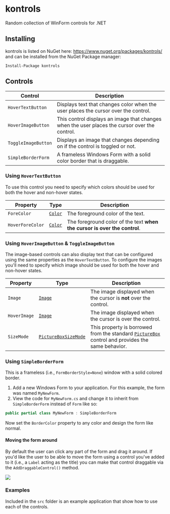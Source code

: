 kontrols
========

Random collection of WinForm controls for .NET

## Installing

kontrols is listed on NuGet here: https://www.nuget.org/packages/kontrols/ and can be installed from the NuGet Package manager: 

```
Install-Package kontrols
```

## Controls

|Control|Description|
|-------|-----------|
|`HoverTextButton`|Displays text that changes color when the user places the cursor over the control.|
|`HoverImageButton`|This control displays an image that changes when the user places the cursor over the control.|
|`ToggleImageButton`|Displays an image that changes depending on if the control is toggled or not.|
|`SimpleBorderForm`|A frameless Windows Form with a solid color border that is draggable.|

### Using `HoverTextButton`

To use this control you need to specify which colors should be used for both the hover and non-hover states.

|Property|Type|Description|
|--------|----|-----------|
|`ForeColor`|[`Color`](https://msdn.microsoft.com/en-us/library/system.drawing.color(v=vs.110).aspx)|The foreground color of the text.|
|`HoverForeColor`|[`Color`](https://msdn.microsoft.com/en-us/library/system.drawing.color(v=vs.110).aspx)|The foreground color of the text **when the cursor is over the control**.|



### Using `HoverImageButton` & `ToggleImageButton`

The image-based controls can also display text that can be configured using the same properties as the `HoverTextButton`. To configure the images you'll need to specify which image should be used for both the hover and non-hover states.

|Property|Type|Description|
|--------|----|-----------|
|`Image`|[`Image`](https://msdn.microsoft.com/en-us/library/system.drawing.image(v=vs.110).aspx)|The image displayed when the cursor is **not** over the control.|
|`HoverImage`|[`Image`](https://msdn.microsoft.com/en-us/library/system.drawing.image(v=vs.110).aspx)|The image displayed when the cursor is over the control.|
|`SizeMode`|[`PictureBoxSizeMode`](https://msdn.microsoft.com/en-us/library/system.windows.forms.pictureboxsizemode(v=vs.110).aspx)| This property is borrowed from the standard [`PictureBox`](https://msdn.microsoft.com/en-us/library/System.Windows.Forms.PictureBox(v=vs.110).aspx) control and provides the same behavior.

### Using `SimpleBorderForm`

This is a frameless (i.e., `FormBorderStyle=None`) window with a solid colored border.

1. Add a new Windows Form to your application. For this example, the form was named `MyNewForm`.
1. View the code for `MyNewForm.cs` and change it to inherit from `SimpleBorderForm` instead of `Form` like so:

```c#
public partial class MyNewForm : SimpleBorderForm
```
Now set the `BorderColor` property to any color and design the form like normal.

#### Moving the form around

By default the user can click any part of the form and drag it around. If you'd like the user to be able to move the form using a control you've added to it (i.e., a `Label` acting as the title) you can make that control draggable via the `AddDraggableControl()` method.

![](https://github.com/minton/kontrols/raw/master/SimpleBorderForm.png)


### Examples

Included in the `src` folder is an example application that show how to use each of the controls. 
